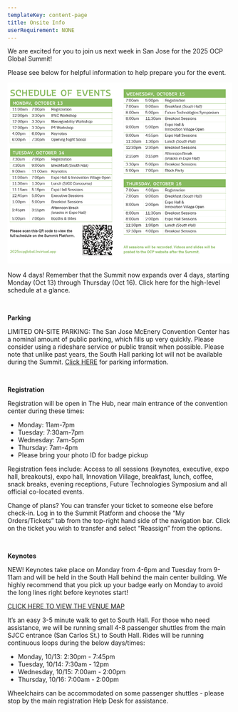```yaml
---
templateKey: content-page
title: Onsite Info
userRequirement: NONE
---
```

We are excited for you to join us next week in San Jose for the 2025 OCP Global Summit!

Please see below for helpful information to help prepare you for the event.

![](d707f4ff14ac1de042c5383be717bf2a192236a1.png)

Now 4 days! Remember that the Summit now expands over 4 days, starting Monday (Oct 13) through Thursday (Oct 16). Click here for the high-level schedule at a glance.

<br/>

**Parking**

LIMITED ON-SITE PARKING: The San Jose McEnery Convention Center has a nominal amount of public parking, which fills up very quickly. Please consider using a rideshare service or public transit when possible. Please note that unlike past years, the South Hall parking lot will not be available during the Summit. [Click HERE](https://www.sanjose.org/trip-ideas/parking) for parking information.

<br/>

**Registration**

Registration will be open in The Hub, near main entrance of the convention center during these times:

* Monday: 11am-7pm
* Tuesday: 7:30am-7pm
* Wednesday: 7am-5pm
* Thursday: 7am-4pm
* Please bring your photo ID for badge pickup

Registration fees include: Access to all sessions (keynotes, executive, expo hall, breakouts), expo hall, Innovation Village, breakfast, lunch, coffee, snack breaks, evening receptions, Future Technologies Symposium and all official co-located events.



Change of plans? You can transfer your ticket to someone else before check-in. Log in to the Summit Platform and choose the “My Orders/Tickets” tab from the top-right hand side of the navigation bar. Click on the ticket you wish to transfer and select “Reassign” from the options.



<br/>

**Keynotes**

NEW! Keynotes take place on Monday from 4-6pm and Tuesday from 9-11am and will be held in the South Hall behind the main center building. We highly recommend that you pick up your badge early on Monday to avoid the long lines right before keynotes start!

[CLICK HERE TO VIEW THE VENUE MAP](https://2025ocpglobal.fnvirtual.app/map/)

It’s an easy 3-5 minute walk to get to South Hall. For those who need assistance, we will be running small 4-8 passenger shuttles from the main SJCC entrance (San Carlos St.) to South Hall. Rides will be running continuous loops during the below days/times:

* Monday, 10/13: 2:30pm - 7:45pm
* Tuesday, 10/14: 7:30am - 12pm
* Wednesday, 10/15: 7:00am - 2:00pm
* Thursday, 10/16: 7:00am - 2:00pm

Wheelchairs can be accommodated on some passenger shuttles - please stop by the main registration Help Desk for assistance.
